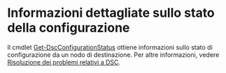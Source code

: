 # Informazioni dettagliate sullo stato della configurazione

Il cmdlet [Get-DscConfigurationStatus](https://technet.microsoft.com/library/mt517868.aspx) ottiene informazioni sullo stato di configurazione da un nodo di destinazione. Per altre informazioni, vedere [Risoluzione dei problemi relativi a DSC](https://msdn.microsoft.com/powershell/dsc/troubleshooting).

<!--HONumber=Aug16_HO3-->


